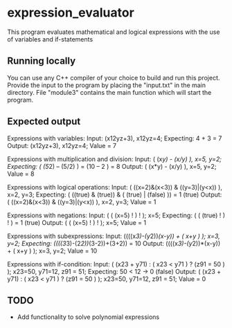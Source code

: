 # expression_evaluator
This program evaluates mathematical and logical expressions with the use of variables and if-statements

## Running locally
You can use any C++ compiler of your choice to build and run this project. Provide the input to the program by placing the "input.txt" in the main directory. File "module3" contains the main function which will start the program.

## Expected output
Expressions with variables:
Input: (x12yz+3), x12yz=4;
Expecting: 4 + 3 = 7
Output: (x12yz+3), x12yz=4; Value = 7
  
Expressions with multiplication and division:
Input: ( (x*y) - (x/y) ), x=5, y=2;
Expecting: ( (5*2) – (5/2) ) = (10 – 2 ) = 8
Output: ( (x*y) - (x/y) ), x=5, y=2; Value = 8

Expressions with logical operations:
Input: ( ((x=2)&(x<3)) & ((y=3)|(y<x)) ), x=2, y=3;
Expecting: ( ((true) & (true)) & ( (true) | (false) )) = 1 (true)
Output: ( ((x=2)&(x<3)) & ((y=3)|(y<x)) ), x=2, y=3; Value = 1

Expressions with negations:
Input: ( ( (x=5) ! ) ! ); x=5;
Expecting: ( ( (true) ! ) ! ) = 1 (true)
Output: ( ( (x=5) ! ) ! ); x=5; Value = 1

Expressions with subexpressions:
Input: ((((x*3)-(y*2))*(x-y)) + ( x+y ) ); x=3, y=2;
Expecting: ((((3*3)-(2*2))*(3-2))+(3+2)) = 10
Output: ((((x*3)-(y*2))*(x-y)) + ( x+y ) ); x=3, y=2; Value = 10

Expressions with if-condition:
Input: ( (x23 + y71) : ( x23 < y71 ) ? (z91 = 50 ) ); x23=50, y71=12, z91 = 51;
Expecting: 50 < 12 -> 0 (false)
Output: ( (x23 + y71) : ( x23 < y71 ) ? (z91 = 50 ) ); x23=50, y71=12, z91 = 51; Value = 0

## TODO
- Add functionality to solve polynomial expressions
